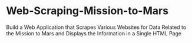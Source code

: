 # Web-Scraping-Mission-to-Mars
 Build a Web Application that Scrapes Various Websites for Data Related to the Mission to Mars and Displays the Information in a Single HTML Page

